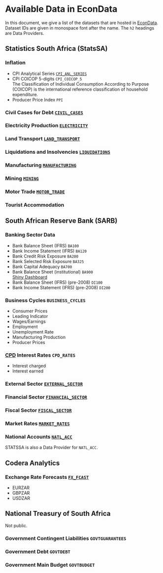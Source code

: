 # Available Data in EconData

In this document, we give a list of the datasets that are hosted in [EconData](https://www.econdata.co.za). Dataset IDs are given in monospace font after the name. The `h2` headings are Data Providers.

## Statistics South Africa (StatsSA)

### Inflation

-   CPI Analytical Series	[`CPI_ANL_SERIES`](./statssa/CPI_ANL_SERIES.md)
-   CPI COICOP 5-digits	`CPI_COICOP_5`<br>
    The Classification of Individual Consumption According to Purpose (COICOP) is the international reference classification of household expenditure.
-   Producer Price Index	`PPI`


### Civil Cases for Debt	[`CIVIL_CASES`](./statssa/CIVIL_CASES.md)

### Electricity Production	[`ELECTRICITY`](./statssa/ELECTRICITY.md)

### Land Transport	[`LAND_TRANSPORT`](./statssa/LAND_TRANSPORT.md)

### Liquidations and Insolvencies	[`LIQUIDATIONS`](./statssa/LIQUIDATIONS.md)

### Manufacturing	[`MANUFACTURING`](./statssa/MANUFACTURING.md)

### Mining	[`MINING`](./statssa/MINING.md)

### Motor Trade	[`MOTOR_TRADE`](./statssa/MOTOR_TRADE.md)



### Tourist Accommodation




## South African Reserve Bank (SARB)

### Banking Sector Data

-   Bank Balance Sheet (IFRS)	`BA100`
-   Bank Income Statement (IFRS)	`BA120`
-   Bank Credit Risk Exposure	`BA200`
-   Bank Selected Risk Exposure	`BA325`
-   Bank Capital Adequacy	`BA700`
-   Bank Balance Sheet (institutional)	`BA900`<br/>
    [Shiny Dashboard](https://codera.co.za/coderas-banking-dashboard/)
-   Bank Balance Sheet (IFRS) (pre-2008)	`DI100`
-   Bank Income Statement (IFRS) (pre-2008)	`DI200`

### Business Cycles	`BUSINESS_CYCLES`

-   Consumer Prices
-   Leading Indicator
-   Wages/Earnings
-   Employment
-   Unemployment Rate
-   Manufacturing Production
-   Producer Prices

### [CPD](https://nationalgovernment.co.za/units/view/408/corporation-for-public-deposits) Interest Rates	`CPD_RATES`

-   Interest charged
-   Interest earned

### External Sector	[`EXTERNAL_SECTOR`](./sarb/EXTERNAL_SECTOR.md)

### Financial Sector	[`FINANCIAL_SECTOR`](./sarb/FINANCIAL_SECTOR.md)

### Fiscal Sector	[`FISCAL_SECTOR`](./sarb/FISCAL_SECTOR.md)

### Market Rates	[`MARKET_RATES`](./sarb/MARKET_RATES.md)

### National Accounts	[`NATL_ACC`](./sarb/NATL_ACC.md)

STATSSA is also a Data Provider for `NATL_ACC`.




## Codera Analytics

### Exchange Rate Forecasts	[`FX_FCAST`](./codera/FX_FCAST.md)

- EURZAR
- GBPZAR
- USDZAR


## National Treasury of South Africa

Not public.

### Government Contingent Liabilities	`GOVTGUARANTEES`

### Government Debt	`GOVTDEBT`

### Government Main Budget	`GOVTBUDGET`

